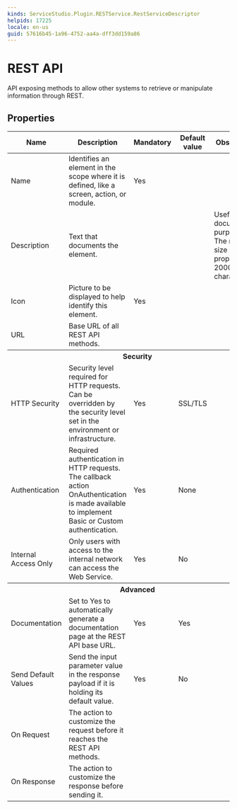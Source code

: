 ```yaml
---
kinds: ServiceStudio.Plugin.RESTService.RestServiceDescriptor
helpids: 17225
locale: en-us
guid: 57616b45-1a96-4752-aa4a-dff3dd159a86
---
```


# REST API

API exposing methods to allow other systems to retrieve or manipulate information through REST.  

## Properties

<table markdown="1">
<thead>
<tr>
<th>Name</th>
<th>Description</th>
<th>Mandatory</th>
<th>Default value</th>
<th>Observations</th>
</tr>
</thead>
<tbody>
<tr>
<td title="Name">Name</td>
<td>Identifies an element in the scope where it is defined, like a screen, action, or module.</td>
<td>Yes</td>
<td></td>
<td></td>
</tr>
<tr>
<td title="Description">Description</td>
<td>Text that documents the element.</td>
<td></td>
<td></td>
<td>Useful for documentation purpose.<br/>The maximum size of this property is 2000 characters.</td>
</tr>
<tr>
<td title="Image">Icon</td>
<td>Picture to be displayed to help identify this element.</td>
<td>Yes</td>
<td></td>
<td></td>
</tr>
<tr>
<td title="URL">URL</td>
<td>Base URL of all REST API methods.</td>
<td></td>
<td></td>
<td></td>
</tr>
<tr >
<th colspan="5">Security</th>
</tr>
<tr>
<td title="HttpSecurity">HTTP Security</td>
<td>Security level required for HTTP requests. Can be overridden by the security level set in the environment or infrastructure.</td>
<td>Yes</td>
<td>SSL/TLS</td>
<td></td>
</tr>
<tr>
<td title="Authentication">Authentication</td>
<td>Required authentication in HTTP requests. The callback action OnAuthentication is made available to implement Basic or Custom authentication.</td>
<td>Yes</td>
<td>None</td>
<td></td>
</tr>
<tr>
<td title="InternalAccess">Internal Access Only</td>
<td>Only users with access to the internal network can access the Web Service.</td>
<td>Yes</td>
<td>No</td>
<td></td>
</tr>
<tr >
<th colspan="5">Advanced</th>
</tr>
<tr>
<td title="ShowDocumentation">Documentation</td>
<td>Set to Yes to automatically generate a documentation page at the REST API base URL.</td>
<td>Yes</td>
<td>Yes</td>
<td></td>
</tr>
<tr>
<td title="DefaultValueBehavior">Send Default Values</td>
<td>Send the input parameter value in the response payload if it is holding its default value.</td>
<td>Yes</td>
<td>No</td>
<td></td>
</tr>
<tr>
<td title="OnRequestCallback">On Request</td>
<td>The action to customize the request before it reaches the REST API methods.</td>
<td></td>
<td></td>
<td></td>
</tr>
<tr>
<td title="OnResponseCallback">On Response</td>
<td>The action to customize the response before sending it.</td>
<td></td>
<td></td>
<td></td>
</tr>
</tbody>
</table>

